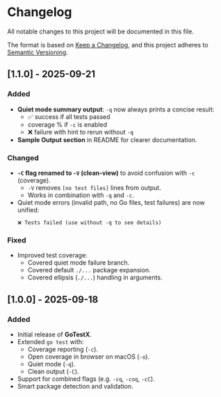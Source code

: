 # Changelog

All notable changes to this project will be documented in this file.

The format is based on [Keep a Changelog](https://keepachangelog.com/en/1.0.0/),
and this project adheres to [Semantic Versioning](https://semver.org/spec/v2.0.0.html).

## [1.1.0] - 2025-09-21

### Added
- **Quiet mode summary output**: `-q` now always prints a concise result:
  - ✅ success if all tests passed
  - coverage % if `-c` is enabled
  - ❌ failure with hint to rerun without `-q`
- **Sample Output section** in README for clearer documentation.

### Changed
- **`-C` flag renamed to `-V` (clean-view)** to avoid confusion with `-c` (coverage).
  - `-V` removes `[no test files]` lines from output.
  - Works in combination with `-q` and `-c`.
- Quiet mode errors (invalid path, no Go files, test failures) are now unified:
  ```
  ❌ Tests failed (use without -q to see details)
  ```

### Fixed
- Improved test coverage:
  - Covered quiet mode failure branch.
  - Covered default `./...` package expansion.
  - Covered ellipsis (`./...`) handling in arguments.

## [1.0.0] - 2025-09-18

### Added
- Initial release of **GoTestX**.
- Extended `go test` with:
  - Coverage reporting (`-c`).
  - Open coverage in browser on macOS (`-o`).
  - Quiet mode (`-q`).
  - Clean output (`-C`).
- Support for combined flags (e.g. `-cq`, `-coq`, `-cC`).
- Smart package detection and validation.

